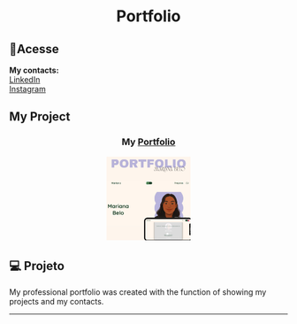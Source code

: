 <h1 align="center">Portfolio</h1>

 ## 📲Acesse
 
 <strong>My contacts:</strong>
<br>
 [LinkedIn](https://linkedin.com/in/marianabelo26/)
 <br>
 [Instagram](https://instagram.com/marianabelo.__)
 
<h2>My Project</h2>

<h3 align="center">My <a href='https://marianabelo26.github.io/siteApple/' target='_blank'>Portfolio</a></h3>
<p align="center">
  <img alt="portfolio" src="portfolio.png" width="30%">
</p>

## 💻 Projeto

My professional portfolio was created with the function of showing my projects and my contacts.
<hr>
